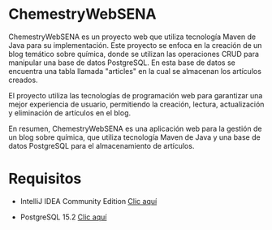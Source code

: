 # ChemestryWebSENA

ChemestryWebSENA es un proyecto web que utiliza tecnología Maven de Java para su implementación. Este proyecto se enfoca en la creación de un blog temático sobre química, donde se utilizan las operaciones CRUD para manipular una base de datos PostgreSQL. En esta base de datos se encuentra una tabla llamada "articles" en la cual se almacenan los artículos creados.

El proyecto utiliza las tecnologías de programación web para garantizar una mejor experiencia de usuario, permitiendo la creación, lectura, actualización y eliminación de artículos en el blog.

En resumen, ChemestryWebSENA es una aplicación web para la gestión de un blog sobre química, que utiliza tecnología Maven de Java y una base de datos PostgreSQL para el almacenamiento de artículos.

# Requisitos

- IntelliJ IDEA Community Edition [Clic aquí](https://www.jetbrains.com/idea/download/#section=windows)

- PostgreSQL 15.2 [Clic aquí](https://www.enterprisedb.com/downloads/postgres-postgresql-downloads)